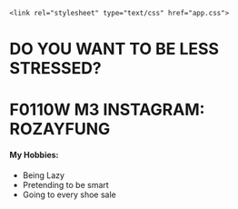 <html>
<head>
	<title>stress staff</title>

	<link rel="stylesheet" type="text/css" href="app.css">

<!-- 	<style type="text/css">
/*		selector {
			property: value;
		}*/

		h1{
			color: red;
		}

		li {
			color: orange;
		}
	</style> -->
</head>
<body>
<h1>DO YOU WANT TO BE LESS STRESSED?</h1>
<h1>F0110W M3 INSTAGRAM: ROZAYFUNG</h1>


<h4>My Hobbies:</h4>
<ul>
	<li>Being Lazy</li>
	<li>Pretending to be smart</li>
	<li>Going to every shoe sale</li>
</ul>

</body>
</html>

